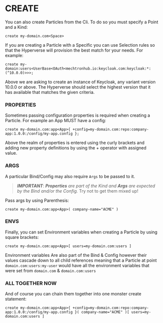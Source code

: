 # CREATE

You can also create Particles from the Cli. To do so you must specify a Point and a Kind:

```
create my-domain.com<Space>
```

If you are creating a Particle with a Specific you can use Selection rules so that the Hyperverse will provision the best match for your needs. For example:

```
create my-domain:users<UserBase<OAuth<mechtronhub.io:keycloak.com:keycloak:*:(^10.0.0)>>>;
```

Above we are asking to create an instance of Keycloak, any variant version 10.0.0 or above. The Hyperverse should select the highest version that it has available that matches the given criteria.

### PROPERTIES

Sometimes passing configuration properties is required when creating a Particle. For example an App MUST have a config:

```
create my-domain.com:app<App>{ +config=my-domain.com:repo:company-app:1.0.0:/config/my-app.config };
```

Above the realm of properties is entered using the curly brackets and adding new property definitions by using the + operator with assigned value.

### ARGS

A particular Bind/Config may also require `Args` to be passed to it.

> **_IMPORTANT_**: **_Properties_** _are part of the Kind and_ **_Args_** _are expected by the Bind and/or the Config._ Try not to get them mixed up!

Pass args by using Parenthesis:

```
create my-domain.com:app<App>( company-name="ACME" )
```

### ENVS

Finally, you can set Environment variables when creating a Particle by using square brackets:

```
create my-domain.com:app<App>[ users=my-domain.com:users ]
```

Environment variables Are also part of the Bind & Config however their values cascade down to all child references meaning that a Particle at point `domain.com:users:my-user` would have all the environment variables that were set from `domain.com` & `domain.com:users`

### ALL TOGETHER NOW

And of course you can chain them together into one monster create statement:

```
create my-domain.com:app<App>{ +config=my-domain.com:repo:company-app:1.0.0:/config/my-app.config }( company-name="ACME" )[ users=my-domain.com:users ]
```
